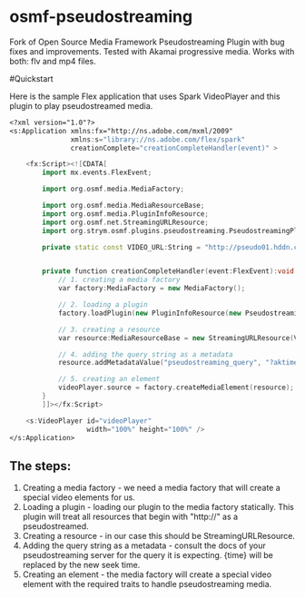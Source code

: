 osmf-pseudostreaming
====================

Fork of Open Source Media Framework Pseudostreaming Plugin with bug fixes and improvements. Tested with Akamai progressive media.
Works with both: flv and mp4 files.

#Quickstart

Here is the sample Flex application that uses Spark VideoPlayer and this plugin to play pseudostreamed media.

```flex
<?xml version="1.0"?>
<s:Application xmlns:fx="http://ns.adobe.com/mxml/2009"
               xmlns:s="library://ns.adobe.com/flex/spark"
               creationComplete="creationCompleteHandler(event)" >

    <fx:Script><![CDATA[
        import mx.events.FlexEvent;

        import org.osmf.media.MediaFactory;

        import org.osmf.media.MediaResourceBase;
        import org.osmf.media.PluginInfoResource;
        import org.osmf.net.StreamingURLResource;
        import org.strym.osmf.plugins.pseudostreaming.PseudostreamingPluginInfo;

        private static const VIDEO_URL:String = "http://pseudo01.hddn.com/vod/demo.flowplayervod/bbb-800.mp4";


        private function creationCompleteHandler(event:FlexEvent):void {
            // 1. creating a media factory
            var factory:MediaFactory = new MediaFactory();

            // 2. loading a plugin
            factory.loadPlugin(new PluginInfoResource(new PseudostreamingPluginInfo()));

            // 3. creating a resource
            var resource:MediaResourceBase = new StreamingURLResource(VIDEO_URL);

            // 4. adding the query string as a metadata
            resource.addMetadataValue("pseudostreaming_query", "?aktimeoffset={time}");

            // 5. creating an element
            videoPlayer.source = factory.createMediaElement(resource);
        }
        ]]></fx:Script>

    <s:VideoPlayer id="videoPlayer"
                   width="100%" height="100%" />
</s:Application>
```

## The steps:
1. Creating a media factory - we need a media factory that will create a special video elements for us.
2. Loading a plugin - loading our plugin to the media factory statically. This plugin will treat all resources that begin with "http://" as a pseudostreamed.
3. Creating a resource - in our case this should be StreamingURLResource.
4. Adding the query string as a metadata - consult the docs of your pseudostreaming server for the query it is expecting. {time} will be replaced by the new seek time.
5. Creating an element - the media factory will create a special video element with the required traits to handle pseudostreaming media.